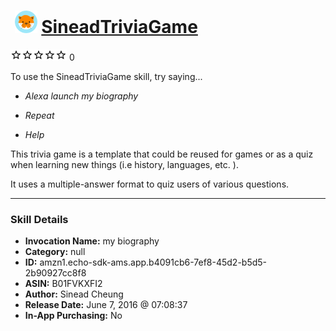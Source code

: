 # &nbsp;<img src="skill_icon" alt="SineadTriviaGame icon" width="36"> [SineadTriviaGame](http://alexa.amazon.com/#skills/amzn1.echo-sdk-ams.app.b4091cb6-7ef8-45d2-b5d5-2b90927cc8f8)
![0 stars](../../images/ic_star_border_black_18dp_1x.png)![0 stars](../../images/ic_star_border_black_18dp_1x.png)![0 stars](../../images/ic_star_border_black_18dp_1x.png)![0 stars](../../images/ic_star_border_black_18dp_1x.png)![0 stars](../../images/ic_star_border_black_18dp_1x.png) 0

To use the SineadTriviaGame skill, try saying...

* *Alexa launch my biography*

* *Repeat*

* *Help*

This trivia game is a template that could be reused for games or as a quiz when learning new things (i.e history, languages, etc. ). 

It uses a multiple-answer format to quiz users of various questions.

***

### Skill Details

* **Invocation Name:** my biography
* **Category:** null
* **ID:** amzn1.echo-sdk-ams.app.b4091cb6-7ef8-45d2-b5d5-2b90927cc8f8
* **ASIN:** B01FVKXFI2
* **Author:** Sinead Cheung
* **Release Date:** June 7, 2016 @ 07:08:37
* **In-App Purchasing:** No
